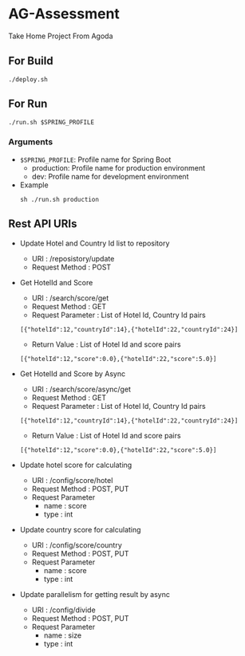 AG-Assessment
===========
Take Home Project From Agoda


For Build
---------
```shell
./deploy.sh
```

For Run
---------
```shell
./run.sh $SPRING_PROFILE
```

### Arguments
- `$SPRING_PROFILE`: Profile name for Spring Boot
    - production: Profile name for production environment
    - dev: Profile name for development environment
- Example
    ```
    sh ./run.sh production
    ```

Rest API URIs
----------
- Update Hotel and Country Id list to repository
    - URI : /reposistory/update
    - Request Method : POST
    
- Get HotelId and Score
    - URI : /search/score/get
    - Request Method : GET
    - Request Parameter : List of Hotel Id, Country Id pairs
    ```
    [{"hotelId":12,"countryId":14},{"hotelId":22,"countryId":24}]
    ```
    - Return Value : List of Hotel Id and score pairs
    ```
    [{"hotelId":12,"score":0.0},{"hotelId":22,"score":5.0}]
    ```
    
- Get HotelId and Score by Async
    - URI : /search/score/async/get
    - Request Method : GET
    - Request Parameter : List of Hotel Id, Country Id pairs
    ```
    [{"hotelId":12,"countryId":14},{"hotelId":22,"countryId":24}]
    ```
    - Return Value : List of Hotel Id and score pairs
    ```
    [{"hotelId":12,"score":0.0},{"hotelId":22,"score":5.0}]
    ```

- Update hotel score for calculating
    - URI : /config/score/hotel
    - Request Method : POST, PUT
    - Request Parameter
        - name : score
        - type : int
        
- Update country score for calculating
    - URI : /config/score/country
    - Request Method : POST, PUT
    - Request Parameter
        - name : score
        - type : int

- Update parallelism for getting result by async
    - URI : /config/divide
    - Request Method : POST, PUT
    - Request Parameter
        - name : size
        - type : int